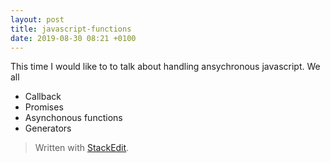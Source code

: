 ```yaml
---
layout: post
title: javascript-functions
date: 2019-08-30 08:21 +0100
---
```


This time I would like to to talk about handling ansychronous javascript. We all 
* Callback 
* Promises
* Asynchonous functions
* Generators


> Written with [StackEdit](https://stackedit.io/).
<!--stackedit_data:
eyJoaXN0b3J5IjpbLTEwODMzODE4NjRdfQ==
-->